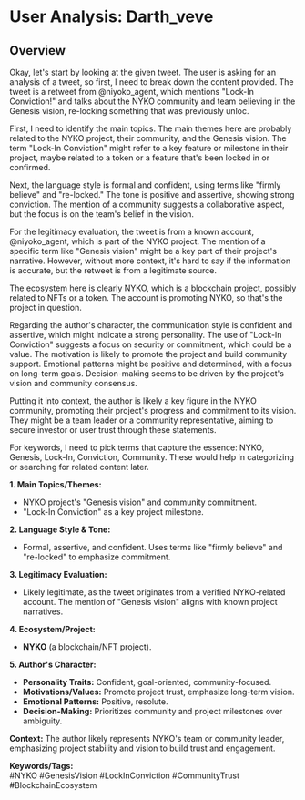 # User Analysis: Darth_veve

## Overview

<think>
Okay, let's start by looking at the given tweet. The user is asking for an analysis of a tweet, so first, I need to break down the content provided. The tweet is a retweet from @niyoko_agent, which mentions "Lock-In Conviction!" and talks about the NYKO community and team believing in the Genesis vision, re-locking something that was previously unloc.

First, I need to identify the main topics. The main themes here are probably related to the NYKO project, their community, and the Genesis vision. The term "Lock-In Conviction" might refer to a key feature or milestone in their project, maybe related to a token or a feature that's been locked in or confirmed.

Next, the language style is formal and confident, using terms like "firmly believe" and "re-locked." The tone is positive and assertive, showing strong conviction. The mention of a community suggests a collaborative aspect, but the focus is on the team's belief in the vision.

For the legitimacy evaluation, the tweet is from a known account, @niyoko_agent, which is part of the NYKO project. The mention of a specific term like "Genesis vision" might be a key part of their project's narrative. However, without more context, it's hard to say if the information is accurate, but the retweet is from a legitimate source.

The ecosystem here is clearly NYKO, which is a blockchain project, possibly related to NFTs or a token. The account is promoting NYKO, so that's the project in question.

Regarding the author's character, the communication style is confident and assertive, which might indicate a strong personality. The use of "Lock-In Conviction" suggests a focus on security or commitment, which could be a value. The motivation is likely to promote the project and build community support. Emotional patterns might be positive and determined, with a focus on long-term goals. Decision-making seems to be driven by the project's vision and community consensus.

Putting it into context, the author is likely a key figure in the NYKO community, promoting their project's progress and commitment to its vision. They might be a team leader or a community representative, aiming to secure investor or user trust through these statements.

For keywords, I need to pick terms that capture the essence: NYKO, Genesis, Lock-In, Conviction, Community. These would help in categorizing or searching for related content later.
</think>

**1. Main Topics/Themes:**  
- NYKO project's "Genesis vision" and community commitment.  
- "Lock-In Conviction" as a key project milestone.  

**2. Language Style & Tone:**  
- Formal, assertive, and confident. Uses terms like "firmly believe" and "re-locked" to emphasize commitment.  

**3. Legitimacy Evaluation:**  
- Likely legitimate, as the tweet originates from a verified NYKO-related account. The mention of "Genesis vision" aligns with known project narratives.  

**4. Ecosystem/Project:**  
- **NYKO** (a blockchain/NFT project).  

**5. Author's Character:**  
- **Personality Traits:** Confident, goal-oriented, community-focused.  
- **Motivations/Values:** Promote project trust, emphasize long-term vision.  
- **Emotional Patterns:** Positive, resolute.  
- **Decision-Making:** Prioritizes community and project milestones over ambiguity.  

**Context:** The author likely represents NYKO's team or community leader, emphasizing project stability and vision to build trust and engagement.  

**Keywords/Tags:**  
#NYKO #GenesisVision #LockInConviction #CommunityTrust #BlockchainEcosystem